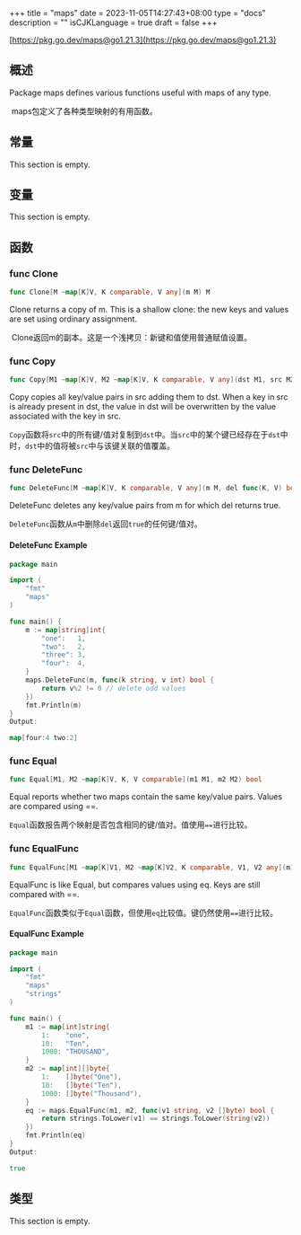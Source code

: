 +++
title = "maps"
date = 2023-11-05T14:27:43+08:00
type = "docs"
description = ""
isCJKLanguage = true
draft = false
+++

[https://pkg.go.dev/maps@go1.21.3](https://pkg.go.dev/maps@go1.21.3)

## 概述

Package maps defines various functions useful with maps of any type.

​	maps包定义了各种类型映射的有用函数。

## 常量

This section is empty.

## 变量

This section is empty.

## 函数

### func Clone 

``` go
func Clone[M ~map[K]V, K comparable, V any](m M) M
```

Clone returns a copy of m. This is a shallow clone: the new keys and values are set using ordinary assignment.

​	Clone返回m的副本。这是一个浅拷贝：新键和值使用普通赋值设置。

### func Copy 

``` go
func Copy[M1 ~map[K]V, M2 ~map[K]V, K comparable, V any](dst M1, src M2)
```

Copy copies all key/value pairs in src adding them to dst. When a key in src is already present in dst, the value in dst will be overwritten by the value associated with the key in src.

​	`Copy`函数将`src`中的所有键/值对复制到`dst`中。当`src`中的某个键已经存在于`dst`中时，`dst`中的值将被`src`中与该键关联的值覆盖。

### func DeleteFunc 

``` go
func DeleteFunc[M ~map[K]V, K comparable, V any](m M, del func(K, V) bool)
```

DeleteFunc deletes any key/value pairs from m for which del returns true.

​	`DeleteFunc`函数从`m`中删除`del`返回`true`的任何键/值对。

#### DeleteFunc Example

``` go
package main

import (
	"fmt"
	"maps"
)

func main() {
	m := map[string]int{
		"one":   1,
		"two":   2,
		"three": 3,
		"four":  4,
	}
	maps.DeleteFunc(m, func(k string, v int) bool {
		return v%2 != 0 // delete odd values
	})
	fmt.Println(m)
}
Output:

map[four:4 two:2]
```
### func Equal 

``` go
func Equal[M1, M2 ~map[K]V, K, V comparable](m1 M1, m2 M2) bool
```

Equal reports whether two maps contain the same key/value pairs. Values are compared using ==.

​	`Equal`函数报告两个映射是否包含相同的键/值对。值使用`==`进行比较。

### func EqualFunc 

``` go
func EqualFunc[M1 ~map[K]V1, M2 ~map[K]V2, K comparable, V1, V2 any](m1 M1, m2 M2, eq func(V1, V2) bool) bool
```

EqualFunc is like Equal, but compares values using eq. Keys are still compared with ==.

​	`EqualFunc`函数类似于`Equal`函数，但使用`eq`比较值。键仍然使用`==`进行比较。

#### EqualFunc  Example

```go
package main

import (
	"fmt"
	"maps"
	"strings"
)

func main() {
	m1 := map[int]string{
		1:    "one",
		10:   "Ten",
		1000: "THOUSAND",
	}
	m2 := map[int][]byte{
		1:    []byte("One"),
		10:   []byte("Ten"),
		1000: []byte("Thousand"),
	}
	eq := maps.EqualFunc(m1, m2, func(v1 string, v2 []byte) bool {
		return strings.ToLower(v1) == strings.ToLower(string(v2))
	})
	fmt.Println(eq)
}
Output:

true
```




## 类型

This section is empty.

